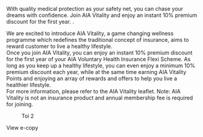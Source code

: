 With quality medical protection as your safety net, you can chase your dreams with confidence. Join AlA Vitality and enjoy an instant 10% premium discount for the first year. . 

We are excited to introduce AIA Vitality, a game changing wellness programme which redefines
the traditional concept of insurance, aims to reward customer to live a healthy lifestyle.  
Once you join AIA Vitality, you can enjoy an instant 10% premium discount for the first year of
your AIA Voluntary Health Insurance Flexi Scheme. As long as you keep up
a healthy lifestyle, you can even enjoy a minimum 10% premium discount each
year, while at the same time earning AIA Vitality Points and enjoying an array of
rewards and offers to help you live a healthier lifestyle.  
For more information, please refer to the AIA Vitality leaflet.
Note: AIA Vitality is not an insurance product and annual membership fee is required for joining.  
<figure>  
Toi  
2  
</figure>  
View e-copy  
<!-- PageBreak -->  
<!-- PageNumber="9" -->
<!-- PageHeader="MEDICAL PROTECTION AIA VOLUNTARY HEALTH INSURANCE FLEXI SCHEME" -->
<!-- PageBreak -->  
<!-- PageNumber="10" -->
<!-- PageHeader="MEDICAL PROTECTION" -->
<!-- PageHeader="AIA VOLUNTARY HEALTH INSURANCE FLEXI SCHEME" -->